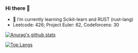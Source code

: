 ### Hi there 👋

<!--
**nonmean/nonmean** is a ✨ _special_ ✨ repository because its `README.md` (this file) appears on your GitHub profile.

Here are some ideas to get you started:

- 🔭 I’m currently working on ...
- 🌱 I’m currently learning ...
- 👯 I’m looking to collaborate on ...
- 🤔 I’m looking for help with ...
- 💬 Ask me about ...
- 📫 How to reach me: ...
- 😄 Pronouns: ...
- ⚡ Fun fact: ...
-->

- 🌱 I’m currently learning Scikit-learn and RUST (rust-lang) 
-  Leetcode: 426; Project Euler: 62, Codeforcens: 30

[![Anurag's github stats](https://github-readme-stats.vercel.app/api?username=nonmean)](https://github.com/nonmean/github-readme-stats)

[![Top Langs](https://github-readme-stats.vercel.app/api/top-langs/?username=nonmean&hide=jupyter%20notebook)](https://github.com/nonmean/github-readme-stats)

